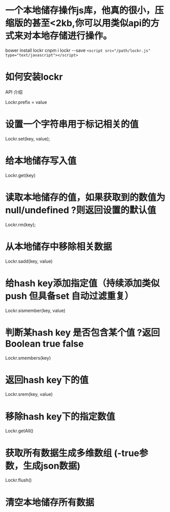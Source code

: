 # 一个本地储存操作js库，他真的很小，压缩版的甚至<2kb,你可以用类似api的方式来对本地存储进行操作。

bower install lockr
cnpm i lockr --save
```<script src="/path/lockr.js" type="text/javascript"></script>```
# 如何安装lockr

API 介绍

Lockr.prefix = value 
# 设置一个字符串用于标记相关的值

Lockr.set(key, value); 
# 给本地储存写入值

Lockr.get(key)
# 读取本地储存的值，如果获取到的数值为null/undefined ?则返回设置的默认值


Lockr.rm(key);
# 从本地储存中移除相关数据

Lockr.sadd(key, value)
# 给hash key添加指定值（持续添加类似push 但具备set 自动过滤重复）

Lockr.sismember(key, value)
# 判断某hash key 是否包含某个值 ?返回Boolean true false



Lockr.smembers(key)
# 返回hash key下的值

Lockr.srem(key, value)
# 移除hash key下的指定数值
Lockr.getAll()
# 获取所有数据生成多维数组 (-true参数，生成json数据)

Lockr.flush()
# 清空本地储存所有数据